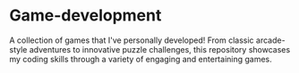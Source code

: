 # Game-development
A collection of games that I've personally developed! From classic arcade-style adventures to innovative puzzle challenges, this repository showcases my coding skills through a variety of engaging and entertaining games.

